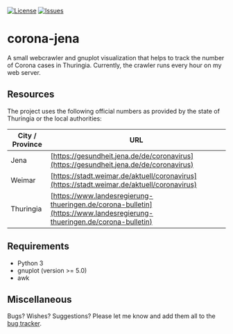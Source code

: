 [![License](https://img.shields.io/github/license/micb25/corona-jena.svg)](LICENSE)
[![Issues](https://img.shields.io/github/issues/micb25/corona-jena.svg)](https://github.com/micb25/corona-jena/issues)

# corona-jena
A small webcrawler and gnuplot visualization that helps to track the number of Corona cases in Thuringia. Currently, the crawler runs every hour on my web server.

## Resources

The project uses the following official numbers as provided by the state of Thuringia or the local authorities:

| City / Province | URL                                                                                                                    |
|-----------------|------------------------------------------------------------------------------------------------------------------------|
| Jena            | [https://gesundheit.jena.de/de/coronavirus](https://gesundheit.jena.de/de/coronavirus)                                 |
| Weimar          | [https://stadt.weimar.de/aktuell/coronavirus](https://stadt.weimar.de/aktuell/coronavirus)                           |
| Thuringia       | [https://www.landesregierung-thueringen.de/corona-bulletin](https://www.landesregierung-thueringen.de/corona-bulletin) |

## Requirements 
- Python 3
- gnuplot (version >= 5.0)
- awk

## Miscellaneous
Bugs? Wishes? Suggestions? Please let me know and add them all to the [bug tracker](https://github.com/micb25/corona-jena/issues).

